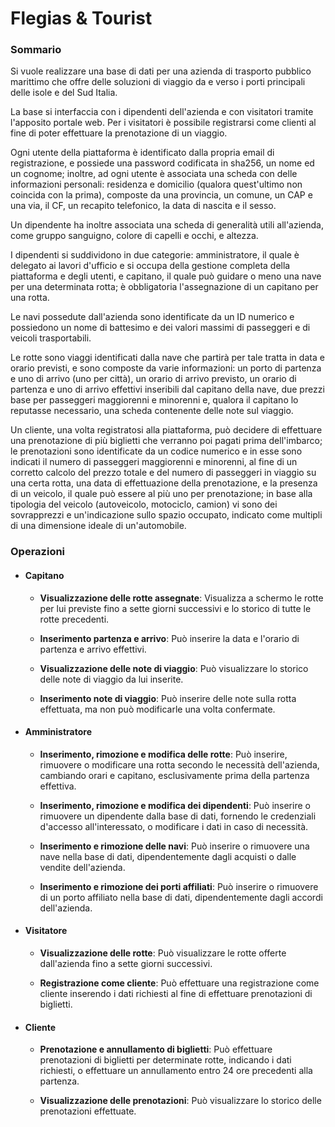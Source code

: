 # Flegias & Tourist

### Sommario

Si vuole realizzare una base di dati per una azienda di trasporto pubblico marittimo che offre delle soluzioni di viaggio da e verso i porti principali delle isole e del Sud Italia.

La base si interfaccia con i dipendenti dell'azienda e con visitatori tramite l'apposito portale web. Per i visitatori è possibile registrarsi come clienti al fine di poter effettuare la prenotazione di un viaggio.

Ogni utente della piattaforma è identificato dalla propria email di registrazione, e possiede una password codificata in sha256, un nome ed un cognome; inoltre, ad ogni utente è associata una scheda con delle informazioni personali: residenza e domicilio (qualora quest'ultimo non coincida con la prima), composte da una provincia, un comune, un CAP e una via, il CF, un recapito telefonico, la data di nascita e il sesso.

Un dipendente ha inoltre associata una scheda di generalità utili all'azienda, come gruppo sanguigno, colore di capelli e occhi, e altezza.

I dipendenti si suddividono in due categorie: amministratore, il quale è delegato ai lavori d'ufficio e si occupa della gestione completa della piattaforma e degli utenti, e capitano, il quale può guidare o meno una nave per una determinata rotta; è obbligatoria l'assegnazione di un capitano per una rotta.

Le navi possedute dall'azienda sono identificate da un ID numerico e possiedono un nome di battesimo e dei valori massimi di passeggeri e di veicoli trasportabili.

Le rotte sono viaggi identificati dalla nave che partirà per tale tratta in data e orario previsti, e sono composte da varie informazioni: un porto di partenza e uno di arrivo (uno per città), un orario di arrivo previsto, un orario di partenza e uno di arrivo effettivi inseribili dal capitano della nave, due prezzi base per passeggeri maggiorenni e minorenni e, qualora il capitano lo reputasse necessario, una scheda contenente delle note sul viaggio.

Un cliente, una volta registratosi alla piattaforma, può decidere di effettuare una prenotazione di più biglietti che verranno poi pagati prima dell'imbarco; le prenotazioni sono identificate da un codice numerico e in esse sono indicati il numero di passeggeri maggiorenni e minorenni, al fine di un corretto calcolo del prezzo totale e del numero di passeggeri in viaggio su una certa rotta, una data di effettuazione della prenotazione, e la presenza di un veicolo, il quale può essere al più uno per prenotazione; in base alla tipologia del veicolo (autoveicolo, motociclo, camion) vi sono dei sovrapprezzi e un'indicazione sullo spazio occupato, indicato come multipli di una dimensione ideale di un'automobile.

### Operazioni

- #### Capitano

  - **Visualizzazione delle rotte assegnate**: Visualizza a schermo le rotte per lui previste fino a sette giorni successivi e lo storico di tutte le rotte precedenti.

  - **Inserimento partenza e arrivo**: Può inserire la data e l'orario di partenza e arrivo effettivi.

  - **Visualizzazione delle note di viaggio**: Può visualizzare lo storico delle note di viaggio da lui inserite.

  - **Inserimento note di viaggio**: Può inserire delle note sulla rotta effettuata, ma non può modificarle una volta confermate.

- #### Amministratore

  - **Inserimento, rimozione e modifica delle rotte**: Può inserire, rimuovere o modificare una rotta secondo le necessità dell'azienda, cambiando orari e capitano, esclusivamente prima della partenza effettiva.

  - **Inserimento, rimozione e modifica dei dipendenti**: Può inserire o rimuovere un dipendente dalla base di dati, fornendo le credenziali d'accesso all'interessato, o modificare i dati in caso di necessità.

  - **Inserimento e rimozione delle navi**: Può inserire o rimuovere una nave nella base di dati, dipendentemente dagli acquisti o dalle vendite dell'azienda.

  - **Inserimento e rimozione dei porti affiliati**: Può inserire o rimuovere di un porto affiliato nella base di dati, dipendentemente dagli accordi dell'azienda.

- #### Visitatore

  - **Visualizzazione delle rotte**: Può visualizzare le rotte offerte dall'azienda fino a sette giorni successivi.

  - **Registrazione come cliente**: Può effettuare una registrazione come cliente inserendo i dati richiesti al fine di effettuare prenotazioni di biglietti.

- #### Cliente

  - **Prenotazione e annullamento di biglietti**: Può effettuare prenotazioni di biglietti per determinate rotte, indicando i dati richiesti, o effettuare un annullamento entro 24 ore precedenti alla partenza.

  - **Visualizzazione delle prenotazioni**: Può visualizzare lo storico delle prenotazioni effettuate.
